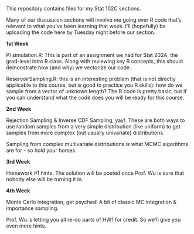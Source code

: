 This repository contains files for my Stat 102C sections.

Many of our discussion sections will involve me going over R code that’s relevant to what you’ve been learning that week. I’ll (hopefully) be uploading the code here by Tuesday night before our section.

**1st Week**

PI simulation.R: This is part of an assignment we had for Stat 202A, the grad-level intro R class. Along with reviewing key R concepts, this should demonstrate how (and why) we vectorize our code.

ReservoirSampling.R: this is an interesting problem (that is not directly applicable to this course, but is good to practice you R skills): how do we sample from a vector of unknown length? The R code is pretty basic, but if you can understand what the code does you will be ready for this course.

**2nd Week**

Rejection Sampling & Inverse CDF Sampling, yay!. These are both ways to use random samples from a very simple distribution (like uniform) to get samples from more complex (but usually univariate) distributions. 

Sampling from complex multivariate distributions is what MCMC algorithms are for - so hold your horses.

**3rd Week**

Homework #1 hints. The solution will be posted once Prof. Wu is sure that nobody else will be turning it in.

**4th Week**

Monte Carlo integration, get psyched! A bit of classic MC integration & importance sampling.

Prof. Wu is letting you all re-do parts of HW1 for credit. So we'll give you even more hints.


